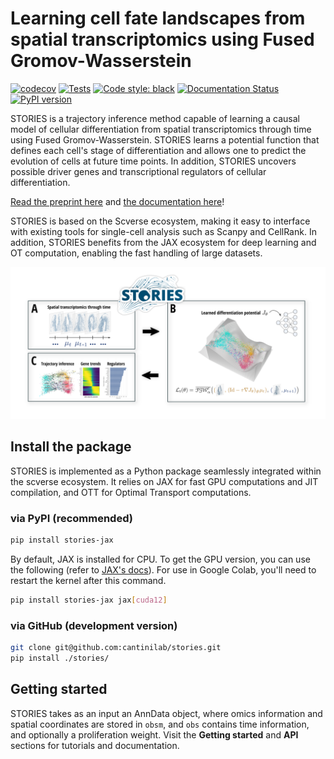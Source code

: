 # Learning cell fate landscapes from spatial transcriptomics using Fused Gromov-Wasserstein

[![codecov](https://codecov.io/gh/gjhuizing/stories/graph/badge.svg?token=5DWDYPAUYI)](https://codecov.io/gh/gjhuizing/stories)
[![Tests](https://github.com/cantinilab/stories/actions/workflows/main.yml/badge.svg)](https://github.com/cantinilab/stories/actions/workflows/main.yml)
[![Code style: black](https://img.shields.io/badge/code%20style-black-000000.svg)](https://github.com/psf/black)
[![Documentation Status](https://readthedocs.org/projects/stories/badge/?version=latest)](https://stories.readthedocs.io/en/latest/?badge=latest)
[![PyPI version](https://img.shields.io/pypi/v/stories-jax?color=blue)](https://img.shields.io/pypi/v/stories-jax?color=blue)

STORIES is a trajectory inference method capable of learning a causal model of cellular differentiation from spatial transcriptomics through time using Fused Gromov-Wasserstein. STORIES learns a potential function that defines each cell's stage of differentiation and allows one to predict the evolution of cells at future time points. In addition, STORIES uncovers possible driver genes and transcriptional regulators of cellular differentiation.

[Read the preprint here](https://www.biorxiv.org/content/10.1101/2024.07.26.605241v1) and [the documentation here](https://stories.rtfd.io)!

STORIES is based on the Scverse ecosystem, making it easy to interface with existing tools for single-cell analysis such as Scanpy and CellRank. In addition, STORIES benefits from the JAX ecosystem for deep learning and OT computation, enabling the fast handling of large datasets.

![introductory figure](docs/_static/fig1.png)

## Install the package

STORIES is implemented as a Python package seamlessly integrated within the scverse ecosystem. It relies on JAX for fast GPU computations and JIT compilation, and OTT for Optimal Transport computations.

### via PyPI (recommended)

```bash
pip install stories-jax
```

By default, JAX is installed for CPU. To get the GPU version, you can use the following (refer to [JAX's docs](https://jax.readthedocs.io/en/latest/installation.html)). For use in Google Colab, you'll need to restart the kernel after this command.

```bash
pip install stories-jax jax[cuda12]
```

### via GitHub (development version)

```bash
git clone git@github.com:cantinilab/stories.git
pip install ./stories/
```

## Getting started

STORIES takes as an input an AnnData object, where omics information and spatial coordinates are stored in `obsm`, and `obs` contains time information, and optionally a proliferation weight. Visit the **Getting started** and **API** sections for tutorials and documentation.
